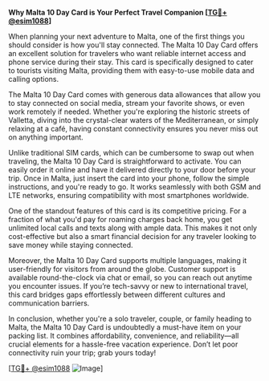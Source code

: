 **Why Malta 10 Day Card is Your Perfect Travel Companion [[TG💪+ @esim1088](https://t.me/s/esim1088)]**

When planning your next adventure to Malta, one of the first things you should consider is how you'll stay connected. The Malta 10 Day Card offers an excellent solution for travelers who want reliable internet access and phone service during their stay. This card is specifically designed to cater to tourists visiting Malta, providing them with easy-to-use mobile data and calling options.

The Malta 10 Day Card comes with generous data allowances that allow you to stay connected on social media, stream your favorite shows, or even work remotely if needed. Whether you're exploring the historic streets of Valletta, diving into the crystal-clear waters of the Mediterranean, or simply relaxing at a café, having constant connectivity ensures you never miss out on anything important. 

Unlike traditional SIM cards, which can be cumbersome to swap out when traveling, the Malta 10 Day Card is straightforward to activate. You can easily order it online and have it delivered directly to your door before your trip. Once in Malta, just insert the card into your phone, follow the simple instructions, and you're ready to go. It works seamlessly with both GSM and LTE networks, ensuring compatibility with most smartphones worldwide.

One of the standout features of this card is its competitive pricing. For a fraction of what you'd pay for roaming charges back home, you get unlimited local calls and texts along with ample data. This makes it not only cost-effective but also a smart financial decision for any traveler looking to save money while staying connected.

Moreover, the Malta 10 Day Card supports multiple languages, making it user-friendly for visitors from around the globe. Customer support is available round-the-clock via chat or email, so you can reach out anytime you encounter issues. If you’re tech-savvy or new to international travel, this card bridges gaps effortlessly between different cultures and communication barriers.

In conclusion, whether you're a solo traveler, couple, or family heading to Malta, the Malta 10 Day Card is undoubtedly a must-have item on your packing list. It combines affordability, convenience, and reliability—all crucial elements for a hassle-free vacation experience. Don’t let poor connectivity ruin your trip; grab yours today!

[[TG💪+ @esim1088](https://t.me/s/esim1088) ![Image](https://i.postimg.cc/Y0z9fWf4/image.png)]